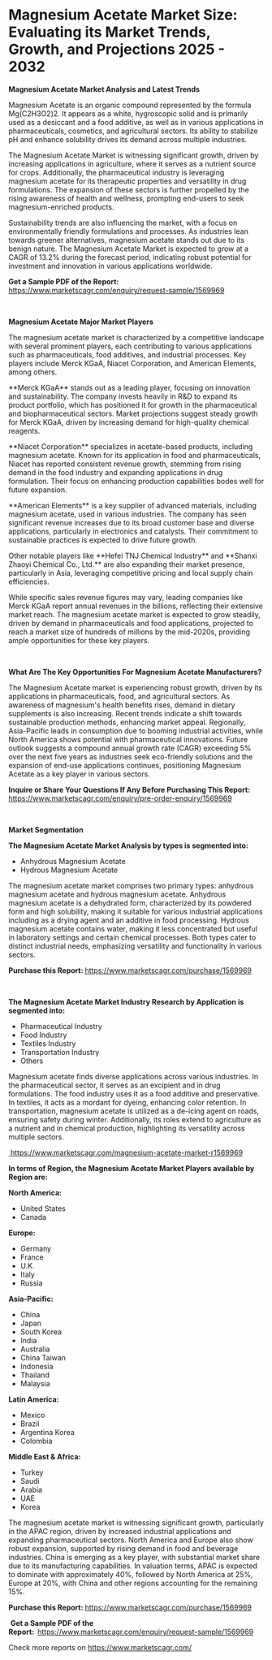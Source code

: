 <p><h1>Magnesium Acetate Market Size: Evaluating its Market Trends, Growth, and Projections 2025 - 2032</h1></p><p><strong>Magnesium Acetate Market Analysis and Latest Trends</strong></p>
<p><p>Magnesium Acetate is an organic compound represented by the formula Mg(C2H3O2)2. It appears as a white, hygroscopic solid and is primarily used as a desiccant and a food additive, as well as in various applications in pharmaceuticals, cosmetics, and agricultural sectors. Its ability to stabilize pH and enhance solubility drives its demand across multiple industries.</p><p>The Magnesium Acetate Market is witnessing significant growth, driven by increasing applications in agriculture, where it serves as a nutrient source for crops. Additionally, the pharmaceutical industry is leveraging magnesium acetate for its therapeutic properties and versatility in drug formulations. The expansion of these sectors is further propelled by the rising awareness of health and wellness, prompting end-users to seek magnesium-enriched products.</p><p>Sustainability trends are also influencing the market, with a focus on environmentally friendly formulations and processes. As industries lean towards greener alternatives, magnesium acetate stands out due to its benign nature. The Magnesium Acetate Market is expected to grow at a CAGR of 13.2% during the forecast period, indicating robust potential for investment and innovation in various applications worldwide.</p></p>
<p><strong>Get a Sample PDF of the Report:&nbsp;</strong> <a href="https://www.marketscagr.com/enquiry/request-sample/1569969?utm_campaign=3127&utm_medium=2&utm_source=Github&utm_content=ia&utm_term=25032025&utm_id=magnesium-acetate">https://www.marketscagr.com/enquiry/request-sample/1569969</a></p>
<p>&nbsp;</p>
<p><strong>Magnesium Acetate Major Market Players</strong></p>
<p><p>The magnesium acetate market is characterized by a competitive landscape with several prominent players, each contributing to various applications such as pharmaceuticals, food additives, and industrial processes. Key players include Merck KGaA, Niacet Corporation, and American Elements, among others.</p><p>**Merck KGaA** stands out as a leading player, focusing on innovation and sustainability. The company invests heavily in R&D to expand its product portfolio, which has positioned it for growth in the pharmaceutical and biopharmaceutical sectors. Market projections suggest steady growth for Merck KGaA, driven by increasing demand for high-quality chemical reagents.</p><p>**Niacet Corporation** specializes in acetate-based products, including magnesium acetate. Known for its application in food and pharmaceuticals, Niacet has reported consistent revenue growth, stemming from rising demand in the food industry and expanding applications in drug formulation. Their focus on enhancing production capabilities bodes well for future expansion.</p><p>**American Elements** is a key supplier of advanced materials, including magnesium acetate, used in various industries. The company has seen significant revenue increases due to its broad customer base and diverse applications, particularly in electronics and catalysts. Their commitment to sustainable practices is expected to drive future growth.</p><p>Other notable players like **Hefei TNJ Chemical Industry** and **Shanxi Zhaoyi Chemical Co., Ltd.** are also expanding their market presence, particularly in Asia, leveraging competitive pricing and local supply chain efficiencies.</p><p>While specific sales revenue figures may vary, leading companies like Merck KGaA report annual revenues in the billions, reflecting their extensive market reach. The magnesium acetate market is expected to grow steadily, driven by demand in pharmaceuticals and food applications, projected to reach a market size of hundreds of millions by the mid-2020s, providing ample opportunities for these key players.</p></p>
<p>&nbsp;</p>
<p><strong>What Are The Key Opportunities For Magnesium Acetate Manufacturers?</strong></p>
<p><p>The Magnesium Acetate market is experiencing robust growth, driven by its applications in pharmaceuticals, food, and agricultural sectors. As awareness of magnesium's health benefits rises, demand in dietary supplements is also increasing. Recent trends indicate a shift towards sustainable production methods, enhancing market appeal. Regionally, Asia-Pacific leads in consumption due to booming industrial activities, while North America shows potential with pharmaceutical innovations. Future outlook suggests a compound annual growth rate (CAGR) exceeding 5% over the next five years as industries seek eco-friendly solutions and the expansion of end-use applications continues, positioning Magnesium Acetate as a key player in various sectors.</p></p>
<p><strong>Inquire or Share Your Questions If Any Before Purchasing This Report:</strong> <a href="https://www.marketscagr.com/enquiry/pre-order-enquiry/1569969?utm_campaign=3127&utm_medium=2&utm_source=Github&utm_content=ia&utm_term=25032025&utm_id=magnesium-acetate">https://www.marketscagr.com/enquiry/pre-order-enquiry/1569969</a></p>
<p>&nbsp;</p>
<p><strong>Market Segmentation</strong></p>
<p><strong>The Magnesium Acetate Market Analysis by types is segmented into:</strong></p>
<p><ul><li>Anhydrous Magnesium Acetate</li><li>Hydrous Magnesium Acetate</li></ul></p>
<p><p>The magnesium acetate market comprises two primary types: anhydrous magnesium acetate and hydrous magnesium acetate. Anhydrous magnesium acetate is a dehydrated form, characterized by its powdered form and high solubility, making it suitable for various industrial applications including as a drying agent and an additive in food processing. Hydrous magnesium acetate contains water, making it less concentrated but useful in laboratory settings and certain chemical processes. Both types cater to distinct industrial needs, emphasizing versatility and functionality in various sectors.</p></p>
<p><strong>Purchase this Report:&nbsp;</strong><a href="https://www.marketscagr.com/purchase/1569969?utm_campaign=3127&utm_medium=2&utm_source=Github&utm_content=ia&utm_term=25032025&utm_id=magnesium-acetate">https://www.marketscagr.com/purchase/1569969</a></p>
<p>&nbsp;</p>
<p><strong>The Magnesium Acetate Market Industry Research by Application is segmented into:</strong></p>
<p><ul><li>Pharmaceutical Industry</li><li>Food Industry</li><li>Textiles Industry</li><li>Transportation Industry</li><li>Others</li></ul></p>
<p><p>Magnesium acetate finds diverse applications across various industries. In the pharmaceutical sector, it serves as an excipient and in drug formulations. The food industry uses it as a food additive and preservative. In textiles, it acts as a mordant for dyeing, enhancing color retention. In transportation, magnesium acetate is utilized as a de-icing agent on roads, ensuring safety during winter. Additionally, its roles extend to agriculture as a nutrient and in chemical production, highlighting its versatility across multiple sectors.</p></p>
<p><a href="https://www.marketscagr.com/magnesium-acetate-market-r1569969?utm_campaign=3127&utm_medium=2&utm_source=Github&utm_content=ia&utm_term=25032025&utm_id=magnesium-acetate">&nbsp;https://www.marketscagr.com/magnesium-acetate-market-r1569969</a></p>
<p><strong>In terms of Region, the Magnesium Acetate Market Players available by Region are:</strong></p>
<p>
    <p> <strong> North America: </strong>
        <ul>
            <li>United States</li>
            <li>Canada</li>
        </ul>
        </p> 
    <p> <strong> Europe: </strong>
        <ul>
            <li>Germany</li>
            <li>France</li>
            <li>U.K.</li>
            <li>Italy</li>
            <li>Russia</li>
        </ul>
        </p> 
    <p> <strong> Asia-Pacific: </strong>
        <ul>
            <li>China</li>
            <li>Japan</li>
            <li>South Korea</li>
            <li>India</li>
            <li>Australia</li>
            <li>China Taiwan</li>
            <li>Indonesia</li>
            <li>Thailand</li>
            <li>Malaysia</li>
        </ul>
        </p> 
    <p> <strong> Latin America: </strong>
        <ul>
            <li>Mexico</li>
            <li>Brazil</li>
            <li>Argentina Korea</li>
            <li>Colombia</li>
        </ul>
        </p> 
    <p> <strong> Middle East & Africa: </strong>
        <ul>
            <li>Turkey</li>
            <li>Saudi</li>
            <li>Arabia</li>
            <li>UAE</li>
            <li>Korea</li>
        </ul>
    </p>
    </p>
<p><p>The magnesium acetate market is witnessing significant growth, particularly in the APAC region, driven by increased industrial applications and expanding pharmaceutical sectors. North America and Europe also show robust expansion, supported by rising demand in food and beverage industries. China is emerging as a key player, with substantial market share due to its manufacturing capabilities. In valuation terms, APAC is expected to dominate with approximately 40%, followed by North America at 25%, Europe at 20%, with China and other regions accounting for the remaining 15%.</p></p>
<p><strong>Purchase this Report: </strong><a href="https://www.marketscagr.com/purchase/1569969?utm_campaign=3127&utm_medium=2&utm_source=Github&utm_content=ia&utm_term=25032025&utm_id=magnesium-acetate">https://www.marketscagr.com/purchase/1569969</a></p>
<p>&nbsp;<strong>Get a Sample PDF of the Report:&nbsp;&nbsp;</strong><a href="https://www.marketscagr.com/enquiry/request-sample/1569969?utm_campaign=3127&utm_medium=2&utm_source=Github&utm_content=ia&utm_term=25032025&utm_id=magnesium-acetate">https://www.marketscagr.com/enquiry/request-sample/1569969</a></p>
<p><strong></strong></p>
<p>Check more reports on <a href="https://www.marketscagr.com/?utm_campaign=3127&utm_medium=2&utm_source=Github&utm_content=ia&utm_term=25032025&utm_id=magnesium-acetate">https://www.marketscagr.com/</a></p>